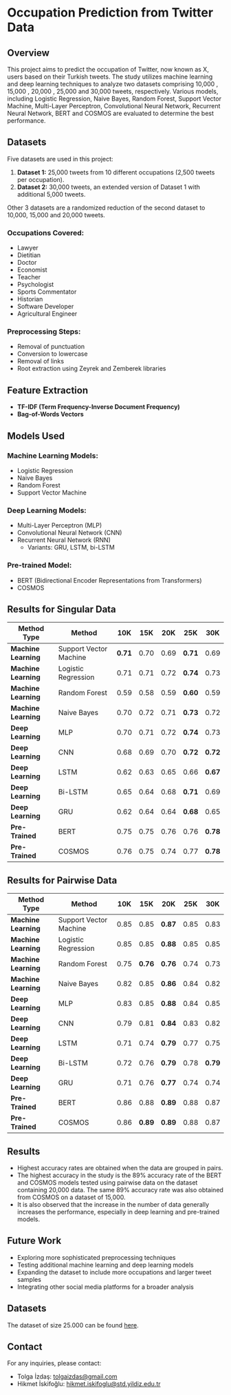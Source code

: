 # Occupation Prediction from Twitter Data

## Overview
This project aims to predict the occupation of Twitter, now known as X, users based on their Turkish tweets. The study utilizes machine learning and deep learning techniques to analyze two datasets comprising 10,000 , 15,000 , 20,000 , 25,000 and 30,000 tweets, respectively. Various models, including Logistic Regression, Naive Bayes, Random Forest, Support Vector Machine, Multi-Layer Perceptron, Convolutional Neural Network, Recurrent Neural Network, BERT and COSMOS are evaluated to determine the best performance.

## Datasets
Five datasets are used in this project:
1. **Dataset 1:** 25,000 tweets from 10 different occupations (2,500 tweets per occupation).
2. **Dataset 2:** 30,000 tweets, an extended version of Dataset 1 with additional 5,000 tweets.

Other 3 datasets are a randomized reduction of the second dataset to 10,000, 15,000 and 20,000 tweets.

### Occupations Covered:
- Lawyer
- Dietitian
- Doctor
- Economist
- Teacher
- Psychologist
- Sports Commentator
- Historian
- Software Developer
- Agricultural Engineer

### Preprocessing Steps:
- Removal of punctuation
- Conversion to lowercase
- Removal of links
- Root extraction using Zeyrek and Zemberek libraries

## Feature Extraction
- **TF-IDF (Term Frequency-Inverse Document Frequency)**
- **Bag-of-Words Vectors**

## Models Used
### Machine Learning Models:
- Logistic Regression
- Naive Bayes
- Random Forest
- Support Vector Machine

### Deep Learning Models:
- Multi-Layer Perceptron (MLP)
- Convolutional Neural Network (CNN)
- Recurrent Neural Network (RNN)
  - Variants: GRU, LSTM, bi-LSTM

### Pre-trained Model:
- BERT (Bidirectional Encoder Representations from Transformers)
- COSMOS

## Results for Singular Data

| **Method Type**    | **Method**            |     **10K**    |   **15K** |     **20K** | **25K** |  **30K** |
|--------------------|-----------------------|------------|------------|--------------|--------------|--------------|
| **Machine Learning** | Support Vector Machine |  **0.71**    | 0.70     |    0.69       |  **0.71**      |  0.69
| **Machine Learning** | Logistic Regression   |   0.71   | 0.71     |    0.72       | **0.74**       |  0.73
| **Machine Learning** | Random Forest         |   0.59  | 0.58     |    0.59       |  **0.60**        |  0.59
| **Machine Learning** | Naive Bayes           |   0.70   | 0.72     |    0.71       |  **0.73**      |  0.72
| **Deep Learning**  | MLP                   |   0.70   | 0.71     |    0.72       |  **0.74**        |  0.73
| **Deep Learning**  | CNN                   |   0.68   | 0.69     |    0.70       |  **0.72**        | **0.72**
| **Deep Learning**  | LSTM                  |   0.62   | 0.63     |    0.65       |  0.66        |  **0.67**
| **Deep Learning**  | Bi-LSTM               |   0.65   | 0.64     |    0.68       |  **0.71**        |  0.69  
| **Deep Learning**  | GRU                   |   0.62   | 0.64     |    0.64       |  **0.68**        |  0.65
| **Pre-Trained**    | BERT                  |   0.75   | 0.75     |    0.76       |  0.76        |  **0.78**
| **Pre-Trained**    | COSMOS                  |   0.76   | 0.75     |    0.74       |  0.77      |  **0.78**

## Results for Pairwise Data

| **Method Type**    | **Method**            |     **10K**    |   **15K** |     **20K** | **25K** |  **30K** |
|--------------------|-----------------------|------------|------------|--------------|--------------|--------------|
| **Machine Learning** | Support Vector Machine |  0.85    | 0.85     |    **0.87**       |  0.85      |  0.83
| **Machine Learning** | Logistic Regression   |   0.85   | 0.85     |    **0.88**       | 0.85       |  0.85
| **Machine Learning** | Random Forest         |   0.75  | **0.76**     |    **0.76**       |  0.74        |  0.73
| **Machine Learning** | Naive Bayes           |   0.82   | 0.85     |    **0.86**       |  0.84      |  0.82
| **Deep Learning**  | MLP                   |   0.83   | 0.85     |    **0.88**       |  0.84        |  0.85
| **Deep Learning**  | CNN                   |   0.79   | 0.81     |    **0.84**       |  0.83        | 0.82
| **Deep Learning**  | LSTM                  |   0.71   | 0.74    |   **0.79**       |  0.77        |  0.75
| **Deep Learning**  | Bi-LSTM               |   0.72   | 0.76     |    **0.79**       |  0.78        |  **0.79**  
| **Deep Learning**  | GRU                   |   0.71   | 0.76     |    **0.77**       |  0.74        |  0.74
| **Pre-Trained**    | BERT                  |   0.86   | 0.88     |    **0.89**       |  0.88        |  0.87
| **Pre-Trained**    | COSMOS                  |   0.86   | **0.89**     |    **0.89**       |  0.88      |  0.87


## Results
- Highest accuracy rates are obtained when the data are grouped in pairs.
- The highest accuracy in the study is the 89% accuracy rate of the BERT and COSMOS models tested using pairwise data on the dataset containing 20,000 data. The same 89% accuracy rate was also obtained from COSMOS on a dataset of 15,000.
- It is also observed that the increase in the number of data generally increases the performance, especially in deep learning and pre-trained models.


## Future Work
- Exploring more sophisticated preprocessing techniques
- Testing additional machine learning and deep learning models
- Expanding the dataset to include more occupations and larger tweet samples
- Integrating other social media platforms for a broader analysis

## Datasets
The dataset of size 25.000 can be found [here](https://github.com/imayda/occupation-dataset-in-turkish).


## Contact
For any inquiries, please contact:
- Tolga İzdaş: [tolgaizdas@gmail.com](mailto:tolgaizdas@gmail.com)
- Hikmet İskifoğlu: [hikmet.iskifoglu@std.yildiz.edu.tr](mailto:hikmet.iskifoglu@std.yildiz.edu.tr)

